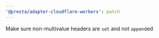 ```yaml
---
'@presta/adapter-cloudflare-workers': patch
---
```


Make sure non-multivalue headers are `set` and not `append`ed
